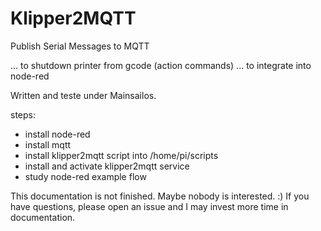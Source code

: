 # Klipper2MQTT
Publish Serial Messages to MQTT

... to shutdown printer from gcode (action commands)
... to integrate into node-red

Written and teste under Mainsailos.

steps:
- install node-red
- install mqtt
- install klipper2mqtt script into /home/pi/scripts
- install and activate klipper2mqtt service
- study node-red example flow

This documentation is not finished. Maybe nobody is interested. :)  If you have questions, please open an issue and I may invest more time in documentation.
